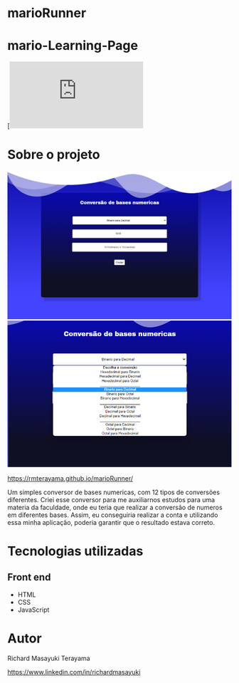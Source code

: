 
# marioRunner
# mario-Learning-Page

[![NPM](https://github.com/RMTerayama/Conversor_bases_numericas/blob/main/LICENSE.md)

# Sobre o projeto

![Web](https://github.com/RMTerayama/Conversor_bases_numericas/blob/main/assets/exemplo.png)
![Web](https://github.com/RMTerayama/Conversor_bases_numericas/blob/main/assets/opcoes.png)


https://rmterayama.github.io/marioRunner/ 

Um simples conversor de bases numericas, com 12 tipos de conversões diferentes. 
Criei esse conversor para me auxiliarnos estudos para uma materia da faculdade, onde eu teria que realizar a conversão de numeros em diferentes bases.
Assim, eu conseguiria realizar a conta e utilizando essa minha aplicação, poderia garantir que o resultado estava correto.


# Tecnologias utilizadas

## Front end
- HTML
- CSS
- JavaScript

# Autor

Richard Masayuki Terayama

https://www.linkedin.com/in/richardmasayuki

